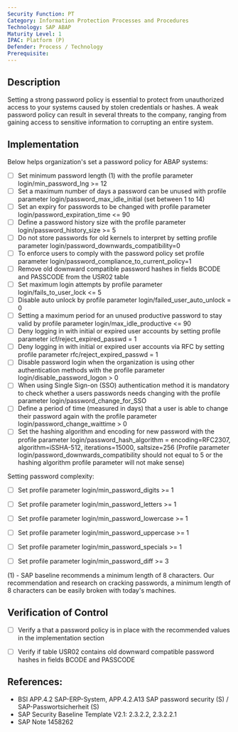 ```yaml
---
Security Function: PT
Category: Information Protection Processes and Procedures
Technology: SAP ABAP
Maturity Level: 1
IPAC: Platform (P)
Defender: Process / Technology
Prerequisite:
---
```


## Description

Setting a strong password policy is essential to protect from unauthorized access to your systems caused by stolen credentials or hashes. A weak password policy can result in several threats to the company, ranging from gaining access to sensitive information to corrupting an entire system.

## Implementation

Below helps organization's set a password policy for ABAP systems:

- [ ] Set minimum password length (1) with the profile parameter login/min_password_lng >= 12
- [ ] Set a maximum number of days a password can be unused with profile parameter login/password_max_idle_initial (set between 1 to 14)
- [ ] Set an expiry for passwords to be changed with profile parameter login/password_expiration_time <= 90
- [ ] Define a password history size with the profile parameter login/password_history_size >= 5
- [ ] Do not store passwords for old kernels to interpret by setting profile parameter login/password_downwards_compatibility=0
- [ ] To enforce users to comply with the password policy set profile parameter login/password_compliance_to_current_policy=1
- [ ] Remove old downward compatible password hashes in fields BCODE and PASSCODE from the USR02 table
- [ ] Set maximum login attempts by profile parameter login/fails_to_user_lock <= 5
- [ ] Disable auto unlock by profile parameter login/failed_user_auto_unlock = 0
- [ ] Setting a maximum period for an unused productive password to stay valid by profile parameter login/max_idle_productive <= 90
- [ ] Deny logging in with initial or expired user accounts by setting profile parameter icf/reject_expired_passwd = 1
- [ ] Deny logging in with initial or expired user accounts via RFC by setting profile parameter rfc/reject_expired_passwd = 1
- [ ] Disable password login when the organization is using other authentication methods with the profile parameter login/disable_password_logon > 0
- [ ] When using Single Sign-on (SSO) authentication method it is mandatory to check whether a users passwords needs changing with the profile parameter login/password_change_for_SSO
- [ ] Define a period of time (measured in days) that a user is able to change their password again with the profile parameter login/password_change_waittime > 0
- [ ] Set the hashing algorithm and encoding for new password with the profile parameter login/password_hash_algorithm = encoding=RFC2307, algorithm=iSSHA-512, iterations=15000, saltsize=256 (Profile parameter login/password_downwards_compatibility should not equal to 5 or the hashing algorithm profile parameter will not make sense)

Setting password complexity:
- [ ] Set profile parameter login/min_password_digits >= 1
- [ ] Set profile parameter login/min_password_letters >= 1
- [ ] Set profile parameter login/min_password_lowercase >= 1
- [ ] Set profile parameter login/min_password_uppercase >= 1
- [ ] Set profile parameter login/min_password_specials >= 1
- [ ] Set profile parameter login/min_password_diff >= 3


(1) - SAP baseline recommends a minimum length of 8 characters. Our recommendation and research on cracking passwords, a minimum length of 8 characters can be easily broken with today's machines.

## Verification of Control

- [ ] Verify a that a password policy is in place with the recommended values in the implementation section
- [ ] Verify if table USR02 contains old downward compatible password hashes in fields BCODE and PASSCODE


## References:
- BSI APP.4.2 SAP-ERP-System, APP.4.2.A13 SAP password security (S) / SAP-Passwortsicherheit (S)
- SAP Security Baseline Template V2.1: 2.3.2.2, 2.3.2.2.1
- SAP Note 1458262
